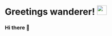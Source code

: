 # Greetings wanderer! <img src="https://pic.funnygifsbox.com/uploads/2020/01/funnygifsbox.com-2020-01-14-05-00-35-47.gif" width="30px">
### Hi there 👋

<!--
**me0wscode/me0wscode** is a ✨ _special_ ✨ repository because its `README.md` (this file) appears on your GitHub profile.

Here are some ideas to get you started:

- 🔭 I’m currently working on ...
- 🌱 I’m currently learning ...
- 👯 I’m looking to collaborate on ...
- 🤔 I’m looking for help with ...
- 💬 Ask me about ...
- 📫 How to reach me: ...
- 😄 Pronouns: ...
- ⚡ Fun fact: ...
-->
